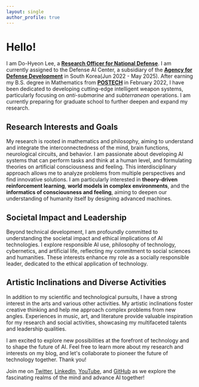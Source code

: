 ```yaml
---
layout: single
author_profile: true
---
```


# Hello!

I am Do-Hyeon Lee, a **[Research Officer for National Defense](https://www.rond.or.kr/CmsHome/MainDefault.aspx)**. I am currently assigned to the Defense AI Center, a subsidiary of the **[Agency for Defense Development](https://www.add.re.kr/eps)** in South Korea(Jun 2022 - May 2025). After earning my B.S. degree in Mathematics from **[POSTECH](https://www.postech.ac.kr/eng/)** in February 2022, I have been dedicated to developing cutting-edge intelligent weapon systems, particularly focusing on _anti-submarine_ and _subterranean_ operations. I am currently preparing for graduate school to further deepen and expand my research.

## Research Interests and Goals

My research is rooted in mathematics and philosophy, aiming to understand and integrate the interconnectedness of the mind, brain functions, neurological circuits, and behavior. I am passionate about developing AI systems that can perform tasks and think at a human level, and formulating theories on artificial consciousness and feeling. This interdisciplinary approach allows me to analyze problems from multiple perspectives and find innovative solutions. I am particularly interested in **theory-driven reinforcement learning**, **world models in complex environments**, and the **informatics of consciousness and feeling**, aiming to deepen our understanding of humanity itself by designing advanced machines.

## Societal Impact and Leadership

Beyond technical development, I am profoundly committed to understanding the societal impact and ethical implications of AI technologies. I explore responsible AI use, philosophy of technology, cybernetics, and artificial life, reflecting my commitment to social sciences and humanities. These interests enhance my role as a socially responsible leader, dedicated to the ethical application of technology.

## Artistic Inclinations and Diverse Activities

In addition to my scientific and technological pursuits, I have a strong interest in the arts and various other activities. My artistic inclinations foster creative thinking and help me approach complex problems from new angles. Experiences in music, art, and literature provide valuable inspiration for my research and social activities, showcasing my multifaceted talents and leadership qualities.

I am excited to explore new possibilities at the forefront of technology and to shape the future of AI. Feel free to learn more about my research and interests on my blog, and let's collaborate to pioneer the future of technology together. Thank you!

Join me on [Twitter](https://twitter.com/Lead_The_World_), [LinkedIn](https://www.linkedin.com/in/dohyeon-lee-4793a6244), [YouTube](https://www.youtube.com/@leadh99), and [GitHub](https://github.com/Lee-DoHyeon) as we explore the fascinating realms of the mind and advance AI together!
